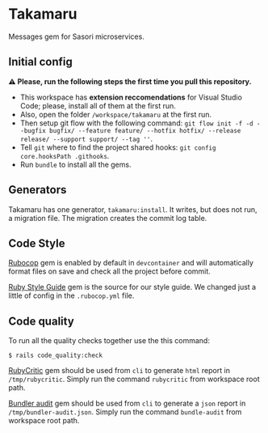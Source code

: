 # Takamaru

Messages gem for Sasori microservices.

## Initial config

**:warning: Please, run the following steps the first time you pull this repository.**

- This workspace has **extension reccomendations** for Visual Studio Code; please, install all of them at the first run.
- Also, open the folder `/workspace/takamaru` at the first run.
- Then setup git flow with the following command: `git flow init -f -d --bugfix bugfix/ --feature feature/ --hotfix hotfix/ --release release/ --support support/ --tag ''`.
- Tell `git` where to find the project shared hooks: `git config core.hooksPath .githooks`.
- Run `bundle` to install all the gems.

## Generators

Takamaru has one generator, `takamaru:install`. It writes, but does not run, a migration file. The migration creates the
commit log table.

## Code Style

[Rubocop](https://github.com/rubocop/rubocop) gem is enabled by default in `devcontainer` and will automatically format
files on save and check all the project before commit.

[Ruby Style Guide](https://github.com/Shopify/ruby-style-guide) gem is the source for our style guide. We changed just
a little of config in the `.rubocop.yml` file.

## Code quality

To run all the quality checks together use the this command:

```console
$ rails code_quality:check
```

[RubyCritic](https://github.com/whitesmith/rubycritic) gem should be used from `cli` to generate `html` report in
`/tmp/rubycritic`. Simply run the command `rubycritic` from workspace root path.

[Bundler audit](https://github.com/rubysec/bundler-audit) gem should be used from `cli` to generate a `json` report in
`/tmp/bundler-audit.json`. Simply run the command `bundle-audit` from workspace root path.
